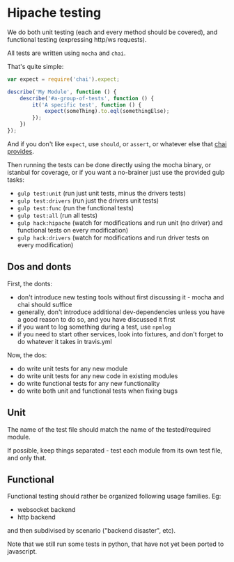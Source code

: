 Hipache testing
===============

We do both unit testing (each and every method should be covered), and functional testing (expressing http/ws requests).

All tests are written using `mocha` and `chai`.

That's quite simple:

```javascript
var expect = require('chai').expect;

describe('My Module', function () {
    describe('#a-group-of-tests', function () {
        it('A specific test', function () {
            expect(someThing).to.eql(somethingElse);
        });
    })
});
```

And if you don't like `expect`, use `should`, or `assert`, or whatever else that [chai provides](http://chaijs.com/api/).

Then running the tests can be done directly using the mocha binary, or istanbul for coverage, or if you want a no-brainer just use the provided gulp tasks:

 * `gulp test:unit` (run just unit tests, minus the drivers tests)
 * `gulp test:drivers` (run just the drivers unit tests)
 * `gulp test:func` (run the functional tests)
 * `gulp test:all` (run all tests)
 * `gulp hack:hipache` (watch for modifications and run unit (no driver) and functional tests on every modification)
 * `gulp hack:drivers` (watch for modifications and run driver tests on every modification)

Dos and donts
------------------------

First, the donts:

 * don't introduce new testing tools without first discussing it - mocha and chai should suffice
 * generally, don't introduce additional dev-dependencies unless you have a good reason to do so, and you have discussed it first
 * if you want to log something during a test, use `npmlog`
 * if you need to start other services, look into fixtures, and don't forget to do whatever it takes in travis.yml

Now, the dos:

 * do write unit tests for any new module
 * do write unit tests for any new code in existing modules
 * do write functional tests for any new functionality
 * do write both unit and functional tests when fixing bugs


Unit
----

The name of the test file should match the name of the tested/required module.

If possible, keep things separated - test each module from its own test file, and only that.


Functional
----------

Functional testing should rather be organized following usage families. Eg:

 * websocket backend
 * http backend

and then subdivised by scenario ("backend disaster", etc).

Note that we still run some tests in python, that have not yet been ported to javascript.
